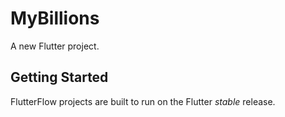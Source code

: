 # MyBillions

A new Flutter project.

## Getting Started

FlutterFlow projects are built to run on the Flutter _stable_ release.
